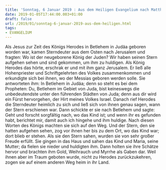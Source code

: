 ```yaml
---
title: 'Sonntag, 6 Januar 2019 : Aus dem Heiligen Evangelium nach Matthäus - Mt 2,1-12.'
date: 2019-01-05T17:44:00.003+01:00
draft: false
url: /2019/01/sonntag-6-januar-2019-aus-dem-heiligen.html
tags: 
- EVANGELIUM
---
```


Als Jesus zur Zeit des Königs Herodes in Betlehem in Judäa geboren worden war, kamen Sterndeuter aus dem Osten nach Jerusalem und fragten: Wo ist der neugeborene König der Juden? Wir haben seinen Stern aufgehen sehen und sind gekommen, um ihm zu huldigen. Als König Herodes das hörte, erschrak er und mit ihm ganz Jerusalem. Er ließ alle Hohenpriester und Schriftgelehrten des Volkes zusammenkommen und erkundigte sich bei ihnen, wo der Messias geboren werden solle. Sie antworteten ihm: In Betlehem in Judäa; denn so steht es bei dem Propheten: Du, Betlehem im Gebiet von Juda, bist keineswegs die unbedeutendste unter den führenden Städten von Juda; denn aus dir wird ein Fürst hervorgehen, der Hirt meines Volkes Israel. Danach rief Herodes die Sterndeuter heimlich zu sich und ließ sich von ihnen genau sagen, wann der Stern erschienen war. Dann schickte er sie nach Betlehem und sagte: Geht und forscht sorgfältig nach, wo das Kind ist; und wenn ihr es gefunden habt, berichtet mir, damit auch ich hingehe und ihm huldige. Nach diesen Worten des Königs machten sie sich auf den Weg. Und der Stern, den sie hatten aufgehen sehen, zog vor ihnen her bis zu dem Ort, wo das Kind war; dort blieb er stehen. Als sie den Stern sahen, wurden sie von sehr großer Freude erfüllt. Sie gingen in das Haus und sahen das Kind und Maria, seine Mutter; da fielen sie nieder und huldigten ihm. Dann holten sie ihre Schätze hervor und brachten ihm Gold, Weihrauch und Myrrhe als Gaben dar. Weil ihnen aber im Traum geboten wurde, nicht zu Herodes zurückzukehren, zogen sie auf einem anderen Weg heim in ihr Land.